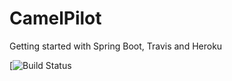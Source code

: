 # CamelPilot
Getting started with Spring Boot, Travis and Heroku

[![Build Status](https://api.travis-ci.org/alu0100696691/CamelPilot.svg?branch=master)

